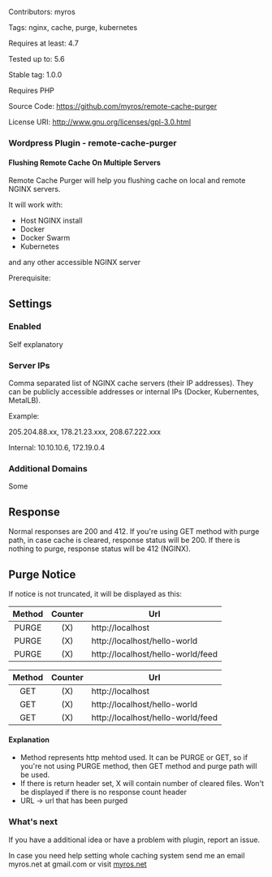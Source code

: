 Contributors: myros

Tags: nginx, cache, purge, kubernetes

Requires at least: 4.7

Tested up to: 5.6

Stable tag: 1.0.0

Requires PHP

Source Code: https://github.com/myros/remote-cache-purger

License URI: http://www.gnu.org/licenses/gpl-3.0.html

### Wordpress Plugin - remote-cache-purger

#### Flushing Remote Cache On Multiple Servers

Remote Cache Purger will help you flushing cache on local and remote NGINX servers. 

It will work with:
* Host NGINX install
* Docker
* Docker Swarm
* Kubernetes

and any other accessible NGINX server

Prerequisite:


## Settings

### Enabled

Self explanatory

### Server IPs


Comma separated list of NGINX cache servers (their IP addresses). They can be publicly accessible addresses or internal IPs (Docker, Kubernentes, MetalLB).

Example:

205.204.88.xx, 178.21.23.xxx, 208.67.222.xxx

Internal:
10.10.10.6, 172.19.0.4

### Additional Domains

Some 
## Response

Normal responses are 200 and 412. If you're using GET method with purge path, in case cache is cleared, response status will be 200. If there is nothing to purge, response status will be 412 (NGINX).

## Purge Notice

If notice is not truncated, it will be displayed as this:

| Method       | Counter     | Url     |
| :-------------: | :----------: | ----------- |
|  PURGE | (X)   | http://localhost    |
|  PURGE | (X)   | http://localhost/hello-world    |
|  PURGE | (X)   | http://localhost/hello-world/feed    |

| Method       | Counter     | Url     |
| :-------------: | :----------: | ----------- |
|  GET | (X)   | http://localhost    |
|  GET | (X)   | http://localhost/hello-world    |
|  GET | (X)   | http://localhost/hello-world/feed    |


#### Explanation
* Method represents http mehtod used. It can be PURGE or GET, so if you're not using PURGE method, then GET method and purge path will be used.
* If there is return header set, X will contain number of cleared files. Won't be displayed if there is no response count header 
* URL -> url that has been purged

### What's next

If you have a additional idea or have a problem with plugin, report an issue.

In case you need help setting whole caching system send me an email myros.net at gmail.com or visit [myros.net](https://myros.net)